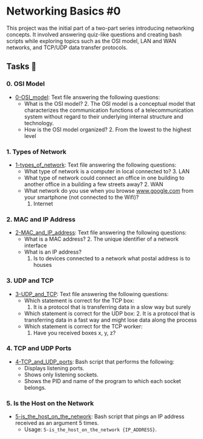 # Networking Basics #0

This project was the initial part of a two-part series introducing networking concepts. It involved answering quiz-like questions and creating bash scripts while exploring topics such as the OSI model, LAN and WAN networks, and TCP/UDP data transfer protocols.

## Tasks :page_with_curl:

### 0. OSI Model
- [0-OSI_model](./0-OSI_model): Text file answering the following questions:
  - What is the OSI model?
    2. The OSI model is a conceptual model that characterizes the communication functions of a telecommunication system without regard to their underlying internal structure and technology.
  - How is the OSI model organized?
    2. From the lowest to the highest level

### 1. Types of Network
- [1-types_of_network](./1-types_of_network): Text file answering the following questions:
  - What type of network is a computer in local connected to?
    3. LAN
  - What type of network could connect an office in one building to another office in a building a few streets away?
    2. WAN
  - What network do you use when you browse www.google.com from your smartphone (not connected to the Wifi)?
    1. Internet

### 2. MAC and IP Address
- [2-MAC_and_IP_address](./2-MAC_and_IP_address): Text file answering the following questions:
  - What is a MAC address?
    2. The unique identifier of a network interface
  - What is an IP address?
    1. Is to devices connected to a network what postal address is to houses

### 3. UDP and TCP
- [3-UDP_and_TCP](./3-UDP_and_TCP): Text file answering the following questions:
  - Which statement is correct for the TCP box:
    1. It is a protocol that is transferring data in a slow way but surely
  - Which statement is correct for the UDP box:
    2. It is a protocol that is transferring data in a fast way and might lose data along the process
  - Which statement is correct for the TCP worker:
    1. Have you received boxes x, y, z?

### 4. TCP and UDP Ports
- [4-TCP_and_UDP_ports](./4-TCP_and_UDP_ports): Bash script that performs the following:
  - Displays listening ports.
  - Shows only listening sockets.
  - Shows the PID and name of the program to which each socket belongs.

### 5. Is the Host on the Network
- [5-is_the_host_on_the_network](./5-is_the_host_on_the_network): Bash script that pings an IP address received as an argument 5 times.
  - Usage: `5-is_the_host_on_the_network {IP_ADDRESS}`.
